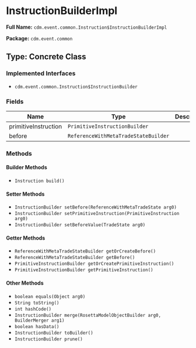 # InstructionBuilderImpl

**Full Name:** `cdm.event.common.Instruction$InstructionBuilderImpl`

**Package:** `cdm.event.common`

## Type: Concrete Class

### Implemented Interfaces

- `cdm.event.common.Instruction$InstructionBuilder`

### Fields

| Name | Type | Description |
|------|------|-------------|
| primitiveInstruction | `PrimitiveInstructionBuilder` |  |
| before | `ReferenceWithMetaTradeStateBuilder` |  |

### Methods

#### Builder Methods

- `Instruction build()`

#### Setter Methods

- `InstructionBuilder setBefore(ReferenceWithMetaTradeState arg0)`
- `InstructionBuilder setPrimitiveInstruction(PrimitiveInstruction arg0)`
- `InstructionBuilder setBeforeValue(TradeState arg0)`

#### Getter Methods

- `ReferenceWithMetaTradeStateBuilder getOrCreateBefore()`
- `ReferenceWithMetaTradeStateBuilder getBefore()`
- `PrimitiveInstructionBuilder getOrCreatePrimitiveInstruction()`
- `PrimitiveInstructionBuilder getPrimitiveInstruction()`

#### Other Methods

- `boolean equals(Object arg0)`
- `String toString()`
- `int hashCode()`
- `InstructionBuilder merge(RosettaModelObjectBuilder arg0, BuilderMerger arg1)`
- `boolean hasData()`
- `InstructionBuilder toBuilder()`
- `InstructionBuilder prune()`

